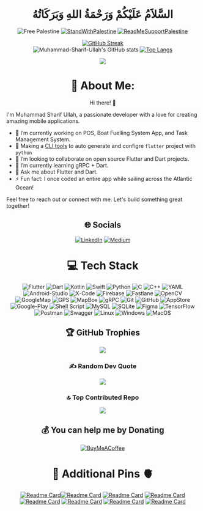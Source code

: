 <h1 align=center> السَّلاَمُ عَلَيْكُمْ وَرَحْمَةُ اللهِ وَبَرَكَاتُهُ </h1>

<div align=center> 
 
![Free Palestine](https://img.shields.io/badge/FreePalestine-%F0%9F%87%B5%F0%9F%87%B8%20Tech_For_Palestine-D83838?labelColor=01B861&color=D83838&link=https%3A%2F%2Ftechforpalestine.org%2Flearn-more)
[![StandWithPalestine](https://raw.githubusercontent.com/Safouene1/support-palestine-banner/master/StandWithPalestine.svg)](https://techforpalestine.org/learn-more)
 [![ReadMeSupportPalestine](https://raw.githubusercontent.com/Safouene1/support-palestine-banner/master/banner-support.svg)](https://github.com/Safouene1/support-palestine-banner)
 
 [![GitHub Streak](https://streak-stats.demolab.com/?user=Muhammad-Sharif-Ullah&theme=vision-friendly-dark&card_width=800)](https://github.com/Muhammad-Sharif-Ullah?tab=repositories)             
![Muhammad-Sharif-Ullah's GitHub stats](https://github-readme-stats.vercel.app/api?username=Muhammad-Sharif-Ullah&show_icons=true&count_private=true&theme=codeSTACKr&card_width=800&show=reviews,discussions_started,discussions_answered,prs_merged,prs_merged_percentage)
 [![Top Langs](https://github-readme-stats.vercel.app/api/top-langs/?username=Muhammad-Sharif-Ullah&layout=donut&theme=vision-friendly-dark&card_width=750)](https://github.com/Muhammad-Sharif-Ullah?tab=repositories)
 
 [![](https://visitcount.itsvg.in/api?id=Muhammad-Sharif-Ullah&icon=0&color=3)](https://visitcount.itsvg.in)


# 💫 About Me:
Hi there! 👋
<div align=left> 
I'm Muhammad Sharif Ullah, a passionate developer with a love for creating amazing mobile applications.

- 🔭 I’m currently working on POS, Boat Fuelling System App, and Task Management System.
- 👯 Making a [CLI tools](https://github.com/Muhammad-Sharif-Ullah/sharp) to auto generate and configre `flutter` project with `python`
- 👯 I’m looking to collaborate on open source Flutter and Dart projects.
- 🌱 I’m currently learning gRPC + Dart.
- 💬 Ask me about Flutter and Dart.
- ⚡ Fun fact: I once coded an entire app while sailing across the Atlantic Ocean!

Feel free to reach out or connect with me. Let's build something great together!
</div> 

## 🌐 Socials
[![LinkedIn](https://img.shields.io/badge/LinkedIn-%230077B5.svg?logo=linkedin&logoColor=white)](https://www.linkedin.com/in/md-sharif-ullah) [![Medium](https://img.shields.io/badge/Medium-12100E?logo=medium&logoColor=white)](https://medium.com/@sharif.dev.bd) 

# 💻 Tech Stack
![Flutter](https://img.shields.io/badge/Flutter-%2302569B.svg?style=flat&logo=Flutter&logoColor=white) ![Dart](https://img.shields.io/badge/dart-%230175C2.svg?style=flat&logo=dart&logoColor=white) ![Kotlin](https://img.shields.io/badge/kotlin-%237F52FF.svg?style=flat&logo=kotlin&logoColor=white) ![Swift](https://img.shields.io/badge/swift-F54A2A?style=flat&logo=swift&logoColor=white) ![Python](https://img.shields.io/badge/python-3670A0?style=flat&logo=python&logoColor=ffdd54) ![C](https://img.shields.io/badge/c-%2300599C.svg?style=flat&logo=c&logoColor=white) ![C++](https://img.shields.io/badge/c++-%2300599C.svg?style=flat&logo=c%2B%2B&logoColor=white) ![YAML](https://img.shields.io/badge/yaml-%23ffffff.svg?style=flat&logo=yaml&logoColor=151515) ![Android-Studio](https://img.shields.io/badge/Android-Studio-3670A0?style=flat&logo=Android-Studio&logoColor=ffdd54) ![X-Code](https://img.shields.io/badge/XCode-3670A0?style=flat&logo=XCode&logoColor=ffdd54) ![Firebase](https://img.shields.io/badge/firebase-a08021?style=flat&logo=firebase&logoColor=ffcd34) ![Fastlane](https://img.shields.io/badge/Fastlane-a08021?style=flat&logo=Fastlane&logoColor=ffcd34) ![OpenCV](https://img.shields.io/badge/opencv-%23white.svg?style=flat&logo=opencv&logoColor=white) ![GoogleMap](https://img.shields.io/badge/GgoogleMap-%23fbbc04.svg?style=flat&logo=Google-Maps&logoColor=1a73e8)  ![GPS](https://img.shields.io/badge/gps-%23fbbc04.svg?style=flat&logo=gps&logoColor=1a73e8) ![MapBox](https://img.shields.io/badge/Mapbox-%23black.svg?style=flat&logo=Mapbox&logoColor=black) ![gRPC](https://img.shields.io/badge/gRPC-%23white.svg?style=flat&logo=gRPC&logoColor=white) ![Git](https://img.shields.io/badge/git-%23F05033.svg?style=flat&logo=git&logoColor=white) ![GitHub](https://img.shields.io/badge/github-%23121011.svg?style=flat&logo=github&logoColor=white) ![AppStore](https://img.shields.io/badge/AppStore-%23121011.svg?style=flat&logo=AppStore&logoColor=white)  ![Google-Play](https://img.shields.io/badge/GooglePlay-%23121011.svg?style=flat&logo=Google-Play&logoColor=blue) ![Shell Script](https://img.shields.io/badge/shell_script-%23121011.svg?style=flat&logo=gnu-bash&logoColor=white) ![MySQL](https://img.shields.io/badge/mysql-4479A1.svg?style=flat&logo=mysql&logoColor=white) ![SQLite](https://img.shields.io/badge/sqlite-%2307405e.svg?style=flat&logo=sqlite&logoColor=white) ![Figma](https://img.shields.io/badge/Figma-a08021?style=flat&logo=Figma&logoColor=ffcd34) ![TensorFlow](https://img.shields.io/badge/TensorFlow-%23FF6F00.svg?style=flat&logo=TensorFlow&logoColor=white) ![Postman](https://img.shields.io/badge/Postman-FF6C37?style=flat&logo=postman&logoColor=white) ![Swagger](https://img.shields.io/badge/-Swagger-%23Clojure?style=flat&logo=swagger&logoColor=white) ![Linux](https://img.shields.io/badge/-Linux-%23Clojure?style=flat&logo=Linux&logoColor=white) ![Windows](https://img.shields.io/badge/-Windows-%23Clojure?style=flat&logo=Windows&logoColor=white) ![MacOS](https://img.shields.io/badge/-MacOS-%23Clojure?style=flat&logo=MacOS&logoColor=white)


## 🏆 GitHub Trophies
![](https://github-profile-trophy.vercel.app/?username=Muhammad-Sharif-Ullah&theme=radical&no-frame=false&no-bg=false&margin-w=4)

### ✍️ Random Dev Quote
![](https://quotes-github-readme.vercel.app/api?type=horizontal&theme=radical)

### 🔝 Top Contributed Repo
![](https://github-contributor-stats.vercel.app/api?username=Muhammad-Sharif-Ullah&limit=5&theme=radical&combine_all_yearly_contributions=true)


  ## 💰 You can help me by Donating
  [![BuyMeACoffee](https://img.shields.io/badge/Buy%20Me%20a%20Coffee-ffdd00?style=for-the-badge&logo=buy-me-a-coffee&logoColor=black)](https://www.buymeacoffee.com/sharifdev) 

<h1 align=center>🧠 Additional Pins 🫀</h1>

[![Readme Card](https://github-readme-stats.vercel.app/api/pin/?username=Muhammad-Sharif-Ullah&theme=vision-friendly-dark&repo=Flutter-Football-Live-Score-App)](https://github.com/Muhammad-Sharif-Ullah/Flutter-Football-Live-Score-App)[![Readme Card](https://github-readme-stats.vercel.app/api/pin/?username=Muhammad-Sharif-Ullah&theme=codeSTACKr&repo=flutter_ar)](https://github.com/Muhammad-Sharif-Ullah/flutter_ar)
[![Readme Card](https://github-readme-stats.vercel.app/api/pin/?username=Muhammad-Sharif-Ullah&theme=codeSTACKr&repo=Online-Judge-Problems)](https://github.com/Muhammad-Sharif-Ullah/Online-Judge-Problems)
[![Readme Card](https://github-readme-stats.vercel.app/api/pin/?username=Muhammad-Sharif-Ullah&theme=codeSTACKr&repo=eshop)](https://github.com/Muhammad-Sharif-Ullah/eshop)
[![Readme Card](https://github-readme-stats.vercel.app/api/pin/?username=Muhammad-Sharif-Ullah&theme=codeSTACKr&repo=food_delivery)](https://github.com/Muhammad-Sharif-Ullah/food_delivery)
[![Readme Card](https://github-readme-stats.vercel.app/api/pin/?username=Muhammad-Sharif-Ullah&theme=codeSTACKr&repo=letterboxd)](https://github.com/Muhammad-Sharif-Ullah/letterboxd)
[![Readme Card](https://github-readme-stats.vercel.app/api/pin/?username=Muhammad-Sharif-Ullah&theme=codeSTACKr&repo=grpc_project)](https://github.com/Muhammad-Sharif-Ullah/grpc_project)
[![Readme Card](https://github-readme-stats.vercel.app/api/pin/?username=Muhammad-Sharif-Ullah&repo=Flutter-Interview&theme=vision-friendly-dark)](https://github.com/Muhammad-Sharif-Ullah/Flutter-Interview)
<div align=center> 

